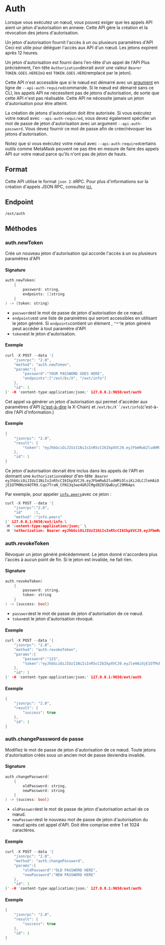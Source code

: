 # Auth

Lorsque vous exécutez un nœud, vous pouvez exiger que les appels API aient un jeton d'autorisation en annexe. Cette API gère la création et la révocation des jetons d'autorisation.

Un jeton d'autorisation fournit l'accès à un ou plusieurs paramètres d'API Ceci est utile pour déléguer l'accès aux API d'un nœud. Les jetons expirent après 12 heures.

Un jeton d'autorisation est fourni dans l'en-tête d'un appel de l'API Plus précisément, l'en-tête `Authorization`devrait avoir une valeur `Bearer TOKEN.GOES.HERE`\(où est `TOKEN.GOES.HERE`remplacé par le jeton\).

Cette API n'est accessible que si le nœud est démarré avec un [argument](../references/command-line-interface.md) en ligne de `--api-auth-required`commande. Si le nœud est démarré sans ce CLI, les appels API ne nécessitent pas de jetons d'autorisation, de sorte que cette API n'est pas réalisable. Cette API ne nécessite jamais un jeton d'autorisation pour être atteint.

La création de jetons d'autorisation doit être autorisée. Si vous exécutez votre nœud avec `--api-auth-required`, vous devez également spécifier un mot de passe de jeton d'autorisation avec un argument `--api-auth-password`. Vous devez fournir ce mot de passe afin de créer/révoquer les jetons d'autorisation.

Notez que si vous exécutez votre nœud avec `--api-auth-required`certains outils comme MetaMask peuvent ne pas être en mesure de faire des appels API sur votre nœud parce qu'ils n'ont pas de jeton de hauts.

## Format

Cette API utilise le format `json 2.0`RPC. Pour plus d'informations sur la création d'appels JSON RPC, consultez [ici.](issuing-api-calls.md)

## Endpoint

```text
/ext/auth
```

## Méthodes

### auth.newToken

Crée un nouveau jeton d'autorisation qui accorde l'accès à un ou plusieurs paramètres d'API

#### **Signature**

```cpp
auth.newToken(
    {
        password: string,
        endpoints: []string
    }
) -> {token: string}
```

* `password`est le mot de passe de jeton d'autorisation de ce nœud.
* `endpoints`est une liste de paramètres qui seront accessibles en utilisant le jeton généré. Si `endpoints`contient un élément , `"*"`le jeton généré peut accéder à tout paramètre d'API
* `token`est le jeton d'autorisation.

#### **Exemple**

```cpp
curl -X POST --data '{
    "jsonrpc": "2.0",
    "method": "auth.newToken",
    "params":{
        "password":"YOUR PASSWORD GOES HERE",
        "endpoints":["/ext/bc/X", "/ext/info"]
    },
    "id": 1
}' -H 'content-type:application/json;' 127.0.0.1:9650/ext/auth
```

Cet appel va générer un jeton d'autorisation qui permet d'accéder aux paramètres d'API [\(c'est-à-dire](info-api.md) la X-Chain\) et `/ext/bc/X``/ext/info`\(c'est-à-dire l'API d'information.\)

#### **Exemple**

```cpp
{
    "jsonrpc": "2.0",
    "result": {
        "token": "eyJhbGciOiJIUzI1NiIsInR5cCI6IkpXVCJ9.eyJFbmRwb2ludHMiOlsiKiJdLCJleHAiOjE1OTM0NzU4OTR9.Cqo7TraN_CFN13q3ae4GRJCMgd8ZOlQwBzyC29M6Aps"
    },
    "id": 1
}
```

Ce jeton d'autorisation devrait être inclus dans les appels de l'API en donnant une `Authorization`valeur d'en-tête .`Bearer eyJhbGciOiJIUzI1NiIsInR5cCI6IkpXVCJ9.eyJFbmRwb2ludHMiOlsiKiJdLCJleHAiOjE1OTM0NzU4OTR9.Cqo7TraN_CFN13q3ae4GRJCMgd8ZOlQwBzyC29M6Aps`

Par exemple, pour appeler [`info.peers`](info-api.md#info-peers)avec ce jeton :

```cpp
curl -X POST --data '{
    "jsonrpc":"2.0",
    "id"     :1,
    "method" :"info.peers"
}' 127.0.0.1:9650/ext/info \
-H 'content-type:application/json;' \
-H 'Authorization: Bearer eyJhbGciOiJIUzI1NiIsInR5cCI6IkpXVCJ9.eyJFbmRwb2ludHMiOlsiKiJdLCJleHAiOjE1OTM0NzU4OTR9.Cqo7TraN_CFN13q3ae4GRJCMgd8ZOlQwBzyC29M6Aps'
```

### auth.revokeToken

Révoquer un jeton généré précédemment. Le jeton donné n'accordera plus l'accès à aucun point de fin. Si le jeton est invalide, ne fait rien.

#### **Signature**

```cpp
auth.revokeToken(
    {
        password: string,
        token: string
    }
) -> {success: bool}
```

* `password`est le mot de passe de jeton d'autorisation de ce nœud.
* `token`est le jeton d'autorisation révoqué.

#### **Exemple**

```cpp
curl -X POST --data '{
    "jsonrpc": "2.0",
    "method": "auth.revokeToken",
    "params":{
        "password":"123",
        "token":"eyJhbGciOiJIUzI1NiIsInR5cCI6IkpXVCJ9.eyJleHAiOjE1OTMxNzIzMjh9.qZVNhH6AMQ_LpbXnPbTFEL6Vm5EM5FLU-VEKpYBH3k4"
    },
    "id": 1
}' -H 'content-type:application/json;' 127.0.0.1:9650/ext/auth
```

#### **Exemple**

```cpp
{
    "jsonrpc": "2.0",
    "result": {
        "success": true
    },
    "id": 1
}
```

### auth.changePassword de passe

Modifiez le mot de passe de jeton d'autorisation de ce nœud. Toute jetons d'autorisation créés sous un ancien mot de passe deviendra invalide.

#### **Signature**

```cpp
auth.changePassword(
    {
        oldPassword: string,
        newPassword: string
    }
) -> {success: bool}
```

* `oldPassword`est le mot de passe de jeton d'autorisation actuel de ce nœud.
* `newPassword`est le nouveau mot de passe de jeton d'autorisation du nœud après cet appel d'API. Doit être comprise entre 1 et 1024 caractères.

#### **Exemple**

```cpp
curl -X POST --data '{
    "jsonrpc": "2.0",
    "method": "auth.changePassword",
    "params":{
        "oldPassword":"OLD PASSWORD HERE",
        "newPassword":"NEW PASSWORD HERE"
    },
    "id": 1
}' -H 'content-type:application/json;' 127.0.0.1:9650/ext/auth
```

#### **Exemple**

```cpp
{
    "jsonrpc": "2.0",
    "result": {
        "success": true
    },
    "id": 1
}
```

